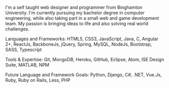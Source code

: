 I'm a self taught web designer and programmer from Binghamton University. I'm currently pursuing my bachelor degree in computer engineering, while also taking part in a small web and game development team. My passion is bringing ideas to life and also solving real world challenges.

Languages and Frameworks: HTML5, CSS3, JavaScript, Java, C, Angular 2+, ReactJs, BackboneJs, jQuery, Spring, MySQL, NodeJs, Bootstrap, SASS, Typescript

Tools & Expertise: Git, MongoDB, Heroku, GitHub, Eclipse, Atom, ISE Design Suite, MATLAB, NPM

Future Language and Framework Goals: Python, Django, C#, .NET, Vue.Js, Ruby, Ruby on Rails, Less, PHP
